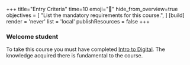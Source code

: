 +++
title="Entry Criteria"
time=10
emoji="🎯"
hide_from_overview=true
objectives = [
  "List the mandatory requirements for this course.",
]
[build]
  render = 'never'
  list = 'local'
  publishResources = false
+++

### Welcome student

To take this course you must have completed [Intro to Digital](https://migracode-itd.netlify.app/). The knowledge acquired there is fundamental to the course.
